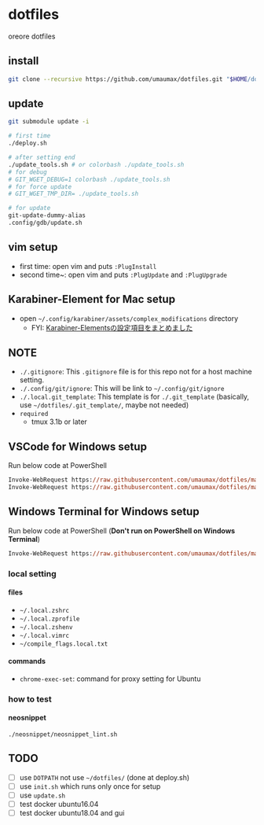 # dotfiles

oreore dotfiles

## install
```sh
git clone --recursive https://github.com/umaumax/dotfiles.git "$HOME/dotfiles"
```

## update
```sh
git submodule update -i

# first time
./deploy.sh

# after setting end
./update_tools.sh # or colorbash ./update_tools.sh
# for debug
# GIT_WGET_DEBUG=1 colorbash ./update_tools.sh
# for force update
# GIT_WGET_TMP_DIR= ./update_tools.sh

# for update
git-update-dummy-alias
.config/gdb/update.sh
```

## vim setup
* first  time:  open vim and puts `:PlugInstall`
* second time~: open vim and puts `:PlugUpdate` and `:PlugUpgrade`

## Karabiner-Element for Mac setup
* open `~/.config/karabiner/assets/complex_modifications` directory
  * FYI: [Karabiner\-Elementsの設定項目をまとめました]( https://qiita.com/s-show/items/a1fd228b04801477729c )

## NOTE
* `./.gitignore`: This `.gitignore` file is for this repo not for a host machine setting.
* `./.config/git/ignore`: This will be link to `~/.config/git/ignore`
* `./.local.git_template`: This template is for `./.git_template` (basically, use `~/dotfiles/.git_template/`, maybe not needed)
* `required`
  * tmux 3.1b or later

## VSCode for Windows setup
Run below code at PowerShell
``` ps
Invoke-WebRequest https://raw.githubusercontent.com/umaumax/dotfiles/master/.config/Code/User/settings.json    -OutFile $HOME/AppData/Roaming/Code/User/settings.json
Invoke-WebRequest https://raw.githubusercontent.com/umaumax/dotfiles/master/.config/Code/User/keybindings.json -OutFile $HOME/AppData/Roaming/Code/User/keybindings.json
```

## Windows Terminal for Windows setup
Run below code at PowerShell (__Don't run on PowerShell on Windows Terminal__)
``` ps
Invoke-WebRequest https://raw.githubusercontent.com/umaumax/dotfiles/master/.config/Microsoft.WindowsTerminal/settings.json -OutFile $env:LOCALAPPDATA/Packages/Microsoft.WindowsTerminal_8wekyb3d8bbwe/LocalState/settings.json
```

### local setting
#### files
* `~/.local.zshrc`
* `~/.local.zprofile`
* `~/.local.zshenv`
* `~/.local.vimrc`
* `~/compile_flags.local.txt`

#### commands
* `chrome-exec-set`: command for proxy setting for Ubuntu

### how to test
#### neosnippet
```
./neosnippet/neosnippet_lint.sh
```

## TODO
* [ ] use `DOTPATH` not use `~/dotfiles/` (done at deploy.sh)
* [ ] use `init.sh` which runs only once for setup
* [ ] use `update.sh`
* [ ] test docker ubuntu16.04
* [ ] test docker ubuntu18.04 and gui
